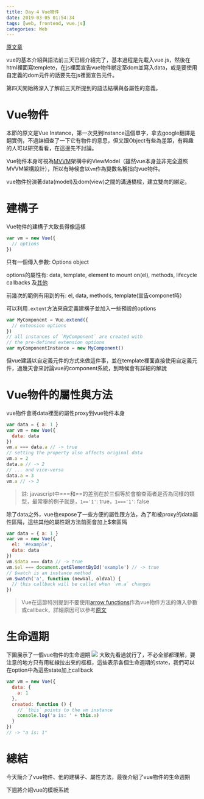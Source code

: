 ```yaml
---
title: Day 4 Vue物件
date: 2019-03-05 01:54:34
tags: [web, frontend, vue.js]
categories: Web
---
```


[原文章](https://ithelp.ithome.com.tw/articles/10185036)

vue的基本介紹與語法前三天已經介紹完了，基本過程是先載入vue.js，然後在html裡面寫templete，在js裡面宣告vue物件綁定至dom並寫入data，或是要使用自定義的dom元件的話要先在js裡面宣告元件。

第四天開始將深入了解前三天所提到的語法結構與各屬性的意義。

# Vue物件
本節的原文是Vue Instance，第一次見到Instance這個單字，拿去google翻譯是翻實例，不過詳細查了一下它有物件的意思，但又跟Object有些為差距，有興趣的人可以研究看看，在這邊先不討論。

Vue物件本身可視為[MVVM](https://en.wikipedia.org/wiki/Model%E2%80%93view%E2%80%93viewmodel)架構中的ViewModel（雖然vue本身並非完全遵照MVVM架構設計），所以有時候會以`vm`作為變數名稱指向vue物件。

vue物件扮演著data(model)及dom(view)之間的溝通橋樑，建立雙向的綁定。

# 建構子
Vue物件的建構子大致長得像這樣
```javascript
var vm = new Vue({
  // options
})
```
只有一個傳入參數: Options object

options的屬性有: data, template, element to mount on(el), methods, lifecycle callbacks 及[其他](https://vuejs.org/v2/api/)

前幾次的範例有用到的有: el, data, methods, template(宣告componet時）

可以利用`.extent`方法來自定義建構子並加入一些預設的options
```javascript
var MyComponent = Vue.extend({
  // extension options
})
// all instances of `MyComponent` are created with
// the pre-defined extension options
var myComponentInstance = new MyComponent()
```
但vue建議以自定義元件的方式來做這件事，並在template裡面直接使用自定義元件，過幾天會來討論vue的component系統，到時候會有詳細的解說

# Vue物件的屬性與方法
vue物件會將data裡面的屬性proxy到vue物件本身
```javascript
var data = { a: 1 }
var vm = new Vue({
  data: data
})
vm.a === data.a // -> true
// setting the property also affects original data
vm.a = 2
data.a // -> 2
// ... and vice-versa
data.a = 3
vm.a // -> 3
```

> 註: javascript中===和==的差別在於三個等於會檢查兩者是否為同樣的類型，最常舉的例子就是，`1=='1'`: true，`1==='1'`: false

除了data之外，vue也expose了一些方便的屬性跟方法，為了和被proxy的data屬性區隔，這些其他的屬性跟方法前面會加上$來區隔

```javascript
var data = { a: 1 }
var vm = new Vue({
  el: '#example',
  data: data
})
vm.$data === data // -> true
vm.$el === document.getElementById('example') // -> true
// $watch is an instance method
vm.$watch('a', function (newVal, oldVal) {
  // this callback will be called when `vm.a` changes
})
```

> Vue在這節特別提到不要使用[arrow functions](https://developer.mozilla.org/en/docs/Web/JavaScript/Reference/Functions/Arrow_functions)作為vue物件方法的傳入參數或callback，詳細原因可以參考[原文](https://vuejs.org/v2/guide/instance.html)

# 生命週期
下圖展示了一個vue物件的生命週期
![](https://vuejs.org/images/lifecycle.png)
大致先看過就行了，不必全部都理解，要注意的地方只有用紅線拉出來的框框，這些表示各個生命週期的state，我們可以在option中為這些state加上callback
```javascript
var vm = new Vue({
  data: {
    a: 1
  },
  created: function () {
    // `this` points to the vm instance
    console.log('a is: ' + this.a)
  }
})
// -> "a is: 1"
```

# 總結
今天簡介了vue物件、他的建構子、屬性方法，最後介紹了vue物件的生命週期

下週將介紹vue的模板系統
